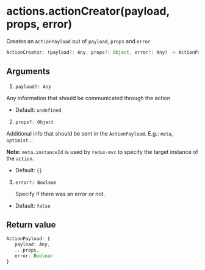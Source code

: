 # actions.actionCreator(payload, props, error)

Creates an `ActionPayload` out of `payload`, `props` and `error`

```ts
ActionCreator: (payload?: Any, props?: Object, error?: Any) -> ActionPayload
```

## Arguments

1. `payload?: Any`

  Any information that should be communicated through the action

  * Default: `undefined`

2. `props?: Object`

  Additional info that should be sent in the `ActionPayload`. E.g.: `meta`, `optimist`...

  **Note:** `meta.instanceId` is used by `redux-mvc` to specify the target instance of the `action`.

  * Default: `{}`

3. `error?: Boolean`

   Specify if there was an error or not.

  * Default: `false`

## Return value

```ts
ActionPayload: {
   payload: Any,
   ...props,
   error: Boolean
}
```
